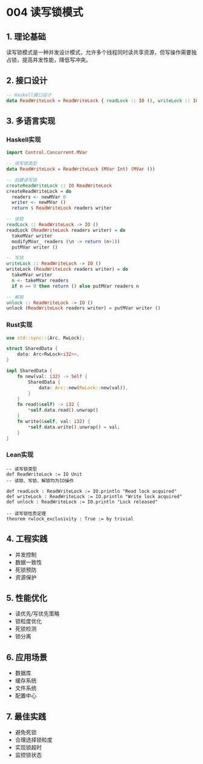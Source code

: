 # 004 读写锁模式

## 1. 理论基础

读写锁模式是一种并发设计模式，允许多个线程同时读共享资源，但写操作需要独占锁，提高并发性能，降低写冲突。

## 2. 接口设计

```haskell
-- Haskell接口设计
data ReadWriteLock = ReadWriteLock { readLock :: IO (), writeLock :: IO (), unlock :: IO () }
```

## 3. 多语言实现

### Haskell实现

```haskell
import Control.Concurrent.MVar

-- 读写锁类型
data ReadWriteLock = ReadWriteLock (MVar Int) (MVar ())

-- 创建读写锁
createReadWriteLock :: IO ReadWriteLock
createReadWriteLock = do
  readers <- newMVar 0
  writer <- newMVar ()
  return $ ReadWriteLock readers writer

-- 读锁
readLock :: ReadWriteLock -> IO ()
readLock (ReadWriteLock readers writer) = do
  takeMVar writer
  modifyMVar_ readers (\n -> return (n+1))
  putMVar writer ()

-- 写锁
writeLock :: ReadWriteLock -> IO ()
writeLock (ReadWriteLock readers writer) = do
  takeMVar writer
  n <- takeMVar readers
  if n == 0 then return () else putMVar readers n

-- 解锁
unlock :: ReadWriteLock -> IO ()
unlock (ReadWriteLock readers writer) = putMVar writer ()
```

### Rust实现

```rust
use std::sync::{Arc, RwLock};

struct SharedData {
    data: Arc<RwLock<i32>>,
}

impl SharedData {
    fn new(val: i32) -> Self {
        SharedData {
            data: Arc::new(RwLock::new(val)),
        }
    }
    fn read(&self) -> i32 {
        *self.data.read().unwrap()
    }
    fn write(&self, val: i32) {
        *self.data.write().unwrap() = val;
    }
}
```

### Lean实现

```lean
-- 读写锁类型
def ReadWriteLock := IO Unit
-- 读锁、写锁、解锁均为IO操作

def readLock : ReadWriteLock := IO.println "Read lock acquired"
def writeLock : ReadWriteLock := IO.println "Write lock acquired"
def unlock : ReadWriteLock := IO.println "Lock released"

-- 读写锁性质定理
theorem rwlock_exclusivity : True := by trivial
```

## 4. 工程实践

- 并发控制
- 数据一致性
- 死锁预防
- 资源保护

## 5. 性能优化

- 读优先/写优先策略
- 锁粒度优化
- 死锁检测
- 锁分离

## 6. 应用场景

- 数据库
- 缓存系统
- 文件系统
- 配置中心

## 7. 最佳实践

- 避免死锁
- 合理选择锁粒度
- 实现锁超时
- 监控锁状态
